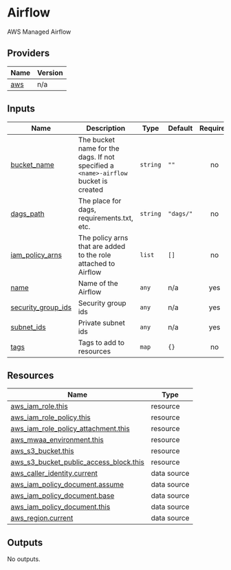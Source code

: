 <!-- BEGIN_TF_DOCS -->
# Airflow

AWS Managed Airflow
## Providers

| Name | Version |
|------|---------|
| <a name="provider_aws"></a> [aws](#provider\_aws) | n/a |
## Inputs

| Name | Description | Type | Default | Required |
|------|-------------|------|---------|:--------:|
| <a name="input_bucket_name"></a> [bucket\_name](#input\_bucket\_name) | The bucket name for the dags. If not specified a `<name>-airflow` bucket is created | `string` | `""` | no |
| <a name="input_dags_path"></a> [dags\_path](#input\_dags\_path) | The place for dags, requirements.txt, etc. | `string` | `"dags/"` | no |
| <a name="input_iam_policy_arns"></a> [iam\_policy\_arns](#input\_iam\_policy\_arns) | The policy arns that are added to the role attached to Airflow | `list` | `[]` | no |
| <a name="input_name"></a> [name](#input\_name) | Name of the Airflow | `any` | n/a | yes |
| <a name="input_security_group_ids"></a> [security\_group\_ids](#input\_security\_group\_ids) | Security group ids | `any` | n/a | yes |
| <a name="input_subnet_ids"></a> [subnet\_ids](#input\_subnet\_ids) | Private subnet ids | `any` | n/a | yes |
| <a name="input_tags"></a> [tags](#input\_tags) | Tags to add to resources | `map` | `{}` | no |
## Resources

| Name | Type |
|------|------|
| [aws_iam_role.this](https://registry.terraform.io/providers/hashicorp/aws/latest/docs/resources/iam_role) | resource |
| [aws_iam_role_policy.this](https://registry.terraform.io/providers/hashicorp/aws/latest/docs/resources/iam_role_policy) | resource |
| [aws_iam_role_policy_attachment.this](https://registry.terraform.io/providers/hashicorp/aws/latest/docs/resources/iam_role_policy_attachment) | resource |
| [aws_mwaa_environment.this](https://registry.terraform.io/providers/hashicorp/aws/latest/docs/resources/mwaa_environment) | resource |
| [aws_s3_bucket.this](https://registry.terraform.io/providers/hashicorp/aws/latest/docs/resources/s3_bucket) | resource |
| [aws_s3_bucket_public_access_block.this](https://registry.terraform.io/providers/hashicorp/aws/latest/docs/resources/s3_bucket_public_access_block) | resource |
| [aws_caller_identity.current](https://registry.terraform.io/providers/hashicorp/aws/latest/docs/data-sources/caller_identity) | data source |
| [aws_iam_policy_document.assume](https://registry.terraform.io/providers/hashicorp/aws/latest/docs/data-sources/iam_policy_document) | data source |
| [aws_iam_policy_document.base](https://registry.terraform.io/providers/hashicorp/aws/latest/docs/data-sources/iam_policy_document) | data source |
| [aws_iam_policy_document.this](https://registry.terraform.io/providers/hashicorp/aws/latest/docs/data-sources/iam_policy_document) | data source |
| [aws_region.current](https://registry.terraform.io/providers/hashicorp/aws/latest/docs/data-sources/region) | data source |
## Outputs

No outputs.
<!-- END_TF_DOCS -->